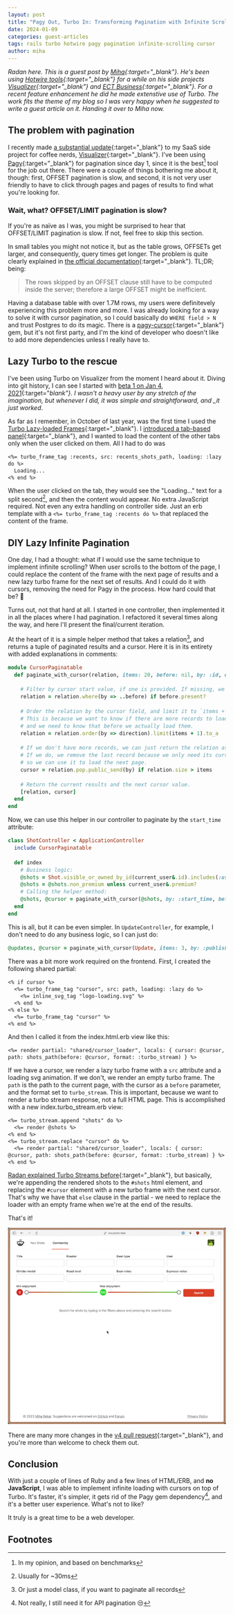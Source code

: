 ```yaml
---
layout: post
title: "Pagy Out, Turbo In: Transforming Pagination with Infinite Scrolling and Turbo"
date: 2024-01-09
categories: guest-articles
tags: rails turbo hotwire pagy pagination infinite-scrolling cursor
author: miha
---
```


_Radan here. This is a guest post by [Miha](https://mr.si/){:target="\_blank"}. He's been using [Hotwire tools](https://hotwired.dev/){:target="\_blank"} for a while on his side projects [Visualizer](https://visualizer.coffee/){:target="\_blank"} and [ECT Business](https://business.europeancoffeetrip.com/){:target="\_blank"}. For a recent feature enhancement he did he made extenstive use of Turbo. The work fits the theme of my blog so I was very happy when he suggested to write a guest article on it. Handing it over to Miha now._

## The problem with pagination

I recently made [a substantial update](https://visualizer.coffee/updates/visualizer-v4){:target="\_blank"} to my SaaS side project for coffee nerds, [Visualizer](https://visualizer.coffee/){:target="\_blank"}. I've been using [Pagy](https://github.com/ddnexus/pagy){:target="\_blank"} for pagination since day 1, since it is the best[^1] tool for the job out there. There were a couple of things bothering me about it, though: first, OFFSET pagination is slow, and second, it is not very user friendly to have to click through pages and pages of results to find what you're looking for.

### Wait, what? OFFSET/LIMIT pagination is slow?

If you're as naïve as I was, you might be surprised to hear that OFFSET/LIMIT pagination is slow. If not, feel free to skip this section.

In small tables you might not notice it, but as the table grows, OFFSETs get larger, and consequently, query times get longer. The problem is quite clearly explained in [the official documentation](https://www.postgresql.org/docs/16/queries-limit.html){:target="\_blank"}. TL;DR; being:

> The rows skipped by an OFFSET clause still have to be computed inside the server; therefore a large OFFSET might be inefficient.

Having a database table with over 1.7M rows, my users were definitevely experiencing this problem more and more. I was already looking for a way to solve it with cursor pagination, so I could basically do `WHERE field > N` and trust Postgres to do its magic. There is a [pagy-cursor](https://github.com/Uysim/pagy-cursor){:target="\_blank"} gem, but it's not first party, and I'm the kind of developer who doesn't like to add more dependencies unless I really have to.

## Lazy Turbo to the rescue

I've been using Turbo on Visualizer from the moment I heard about it. Diving into git history, I can see I started with [beta 1 on Jan 4, 2021](https://github.com/miharekar/visualizer/commit/ea5e0830f7abc2e63b525d20d77fd551bad00265){:target="_blank"}. I wasn't a heavy user by any stretch of the imagination, but whenever I did, it was simple and straightforward, and \_it just worked_.

As far as I remember, in October of last year, was the first time I used the [Turbo Lazy-loaded Frames](https://turbo.hotwired.dev/reference/frames#lazy-loaded-frame){:target="\_blank"}. I [introduced a tab-based panel](https://visualizer.coffee/updates/recent-grinder-settings-and-enjoyments){:target="\_blank"}, and I wanted to load the content of the other tabs only when the user clicked on them. All I had to do was

```erb
<%= turbo_frame_tag :recents, src: recents_shots_path, loading: :lazy do %>
  Loading...
<% end %>
```

When the user clicked on the tab, they would see the "Loading..." text for a split second[^2], and then the content would appear. No extra JavaScript required. Not even any extra handling on controller side. Just an erb template with a `<%= turbo_frame_tag :recents do %>` that replaced the content of the frame.

## DIY Lazy Infinite Pagination

One day, I had a thought: what if I would use the same technique to implement infinite scrolling? When user scrolls to the bottom of the page, I could replace the content of the frame with the next page of results and a new lazy turbo frame for the next set of results. And I could do it with cursors, removing the need for Pagy in the process. How hard could that be? 🤔

Turns out, not that hard at all. I started in one controller, then implemented it in all the places where I had pagination. I refactored it several times along the way, and here I'll present the final/current iteration.

At the heart of it is a simple helper method that takes a relation[^3], and returns a tuple of paginated results and a cursor. Here it is in its entirety with added explanations in comments:

```ruby
module CursorPaginatable
  def paginate_with_cursor(relation, items: 20, before: nil, by: :id, direction: :desc)

    # Filter by cursor start value, if one is provided. If missing, we know we're on the first page.
    relation = relation.where(by => ..before) if before.present?

    # Order the relation by the cursor field, and limit it to `items + 1` records.
    # This is because we want to know if there are more records to load,
    # and we need to know that before we actually load them.
    relation = relation.order(by => direction).limit(items + 1).to_a

    # If we don't have more records, we can just return the relation as is.
    # If we do, we remove the last record because we only need its cursor value
    # so we can use it to load the next page.
    cursor = relation.pop.public_send(by) if relation.size > items

    # Return the current results and the next cursor value.
    [relation, cursor]
  end
end
```

Now, we can use this helper in our controller to paginate by the `start_time` attribute:

```ruby
class ShotController < ApplicationController
  include CursorPaginatable

  def index
    # Business logic:
    @shots = Shot.visible_or_owned_by_id(current_user&.id).includes(:user)
    @shots = @shots.non_premium unless current_user&.premium?
    # Calling the helper method:
    @shots, @cursor = paginate_with_cursor(@shots, by: :start_time, before: params[:before])
  end
end
```

This is all, but it can be even simpler. In `UpdateController`, for example, I don't need to do any business logic, so I can just do:

```ruby
@updates, @cursor = paginate_with_cursor(Update, items: 3, by: :published_at, before: params[:before])
```

There was a bit more work required on the frontend. First, I created the following shared partial:

```erb
<% if cursor %>
  <%= turbo_frame_tag "cursor", src: path, loading: :lazy do %>
    <%= inline_svg_tag "logo-loading.svg" %>
  <% end %>
<% else %>
  <%= turbo_frame_tag "cursor" %>
<% end %>
```

And then I called it from the index.html.erb view like this:

```erb
<%= render partial: "shared/cursor_loader", locals: { cursor: @cursor, path: shots_path(before: @cursor, format: :turbo_stream) } %>
```

If we have a cursor, we render a lazy turbo frame with a `src` attribute and a loading svg animation. If we don't, we render an empty turbo frame. The `path` is the path to the current page, with the cursor as a `before` parameter, and the format set to `turbo_stream`. This is important, because we want to render a turbo stream response, not a full HTML page. This is accomplished with a new index.turbo_stream.erb view:

```erb
<%= turbo_stream.append "shots" do %>
  <%= render @shots %>
<% end %>
<%= turbo_stream.replace "cursor" do %>
  <%= render partial: "shared/cursor_loader", locals: { cursor: @cursor, path: shots_path(before: @cursor, format: :turbo_stream) } %>
<% end %>
```

[Radan explained Turbo Streams before](/experiments/using-turbo-frame-streams-without-rails#using-turbo-streams){:target="\_blank"}, but basically, we're appending the rendered shots to the `#shots` html element, and replacing the `#cursor` element with a new turbo frame with the next cursor. That's why we have that `else` clause in the partial - we need to replace the loader with an empty frame when we're at the end of the results.

That's it!

![Infinite loading](/assets/img/posts/visualizer-infinite-loading.gif)

There are many more changes in the [v4 pull request](https://github.com/miharekar/visualizer/pull/96){:target="\_blank"}, and you're more than welcome to check them out.

## Conclusion

With just a couple of lines of Ruby and a few lines of HTML/ERB, and **no JavaScript**, I was able to implement infinite loading with cursors on top of Turbo. It's faster, it's simpler, it gets rid of the Pagy gem dependency[^4], and it's a better user experience. What's not to like?

It truly is a great time to be a web developer.

## Footnotes

[^1]: In my opinion, and based on benchmarks
[^2]: Usually for ~30ms
[^3]: Or just a model class, if you want to paginate all records
[^4]: Not really, I still need it for API pagination 😒
